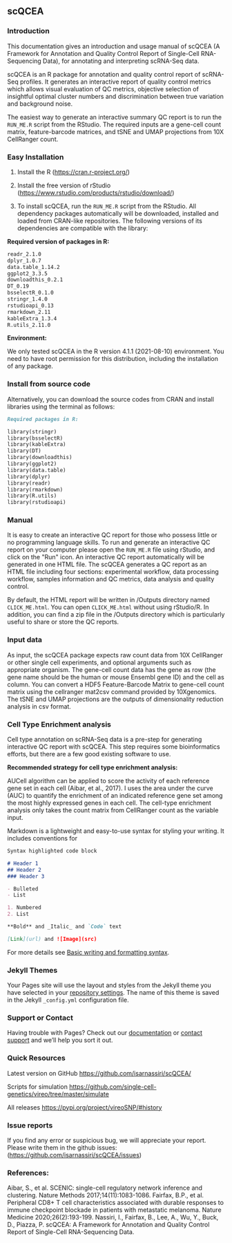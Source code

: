 ## scQCEA

### Introduction 
This documentation gives an introduction and usage manual of scQCEA (A Framework for Annotation and Quality Control Report of Single-Cell RNA-Sequencing Data), for annotating and interpreting scRNA-Seq data.

scQCEA is an R package for annotation and quality control report of scRNA-Seq profiles. It generates an interactive report of quality control metrics which allows visual evaluation of QC metrics, objective selection of insightful optimal cluster numbers and discrimination between true variation and background noise.

The easiest way to generate an interactive summary QC report is to run the `RUN_ME.R` script from the RStudio. The required inputs are a gene-cell count matrix, feature-barcode matrices, and tSNE and UMAP projections from 10X CellRanger count.

### Easy Installation
1. Install the R (https://cran.r-project.org/)

2. Install the free version of rStudio (https://www.rstudio.com/products/rstudio/download/)

3. To install scQCEA, run the `RUN_ME.R` script from the RStudio. All dependency packages automatically will be downloaded, installed and loaded from CRAN-like repositories. The following versions of its dependencies are compatible with the library:

**Required version of packages in R:**

```markdown
readr_2.1.0       
dplyr_1.0.7        
data.table_1.14.2 
ggplot2_3.3.5      
downloadthis_0.2.1
DT_0.19            
bsselectR_0.1.0    
stringr_1.4.0     
rstudioapi_0.13    
rmarkdown_2.11  
kableExtra_1.3.4
R.utils_2.11.0 
```

**Environment:** 

We only tested scQCEA in the R version 4.1.1 (2021-08-10) environment. You need to have root permission for this distribution, including the installation of any package.

### Install from source code
Alternatively, you can download the source codes from CRAN and install libraries using the terminal as follows:

```markdown
Required packages in R:

library(stringr)
library(bsselectR)
library(kableExtra)
library(DT)
library(downloadthis)
library(ggplot2)
library(data.table)
library(dplyr)
library(readr)
library(rmarkdown)
library(R.utils)
library(rstudioapi)
```

### Manual
It is easy to create an interactive QC report for those who possess little or no programming language skills. To run and generate an interactive QC report on your computer please open the `RUN_ME.R` file using rStudio, and click on the "Run" icon. An interactive QC report automatically will be generated in one HTML file. The scQCEA generates a QC report as an HTML file including four sections: experimental workflow, data processing workflow, samples information and QC metrics, data analysis and quality control.

By default, the HTML report will be written in /Outputs directory named `CLICK_ME.html`. You can open `CLICK_ME.html` without using rStudio/R. In addition, you can find a zip file in the /Outputs directory which is particularly useful to share or store the QC reports. 

### Input data
As input, the scQCEA package expects raw count data from 10X CellRanger or other single cell experiments, and optional arguments such as appropriate organism. The gene-cell count data has the gene as row (the gene name should be the human or mouse Ensembl gene ID) and the cell as column. You can convert a HDF5 Feature-Barcode Matrix to gene-cell count matrix using the cellranger mat2csv command provided by 10Xgenomics. The tSNE and UMAP projections are the outputs of dimensionality reduction analysis in csv format.

### Cell Type Enrichment analysis
Cell type annotation on scRNA-Seq data is a pre-step for generating interactive QC report with scQCEA. This step requires some bioinformatics efforts, but there are a few good existing software to use.

**Recommended strategy for cell type enrichment analysis:**

AUCell algorithm can be applied to score the activity of each reference gene set in each cell (Aibar, et al., 2017). I uses the area under the curve (AUC) to quantify the enrichment of an indicated reference gene set among the most highly expressed genes in each cell. The cell-type enrichment analysis only takes the count matrix from CellRanger count as the variable input.




Markdown is a lightweight and easy-to-use syntax for styling your writing. It includes conventions for

```markdown
Syntax highlighted code block

# Header 1
## Header 2
### Header 3

- Bulleted
- List

1. Numbered
2. List

**Bold** and _Italic_ and `Code` text

[Link](url) and ![Image](src)
```

For more details see [Basic writing and formatting syntax](https://docs.github.com/en/github/writing-on-github/getting-started-with-writing-and-formatting-on-github/basic-writing-and-formatting-syntax).

### Jekyll Themes

Your Pages site will use the layout and styles from the Jekyll theme you have selected in your [repository settings](https://github.com/isarnassiri/scQCEA/settings/pages). The name of this theme is saved in the Jekyll `_config.yml` configuration file.

### Support or Contact

Having trouble with Pages? Check out our [documentation](https://docs.github.com/categories/github-pages-basics/) or [contact support](https://support.github.com/contact) and we’ll help you sort it out.

### Quick Resources
Latest version on GitHub https://github.com/isarnassiri/scQCEA/

Scripts for simulation https://github.com/single-cell-genetics/vireo/tree/master/simulate

All releases https://pypi.org/project/vireoSNP/#history

### Issue reports
If you find any error or suspicious bug, we will appreciate your report. Please write them in the github issues:(https://github.com/isarnassiri/scQCEA/issues)

### References:
Aibar, S., et al. SCENIC: single-cell regulatory network inference and clustering. Nature Methods 2017;14(11):1083-1086.
Fairfax, B.P., et al. Peripheral CD8+ T cell characteristics associated with durable responses to immune checkpoint blockade in patients with metastatic melanoma. Nature Medicine 2020;26(2):193-199.
Nassiri, I., Fairfax, B., Lee, A., Wu, Y., Buck, D., Piazza, P. scQCEA: A Framework for Annotation and Quality Control Report of Single-Cell RNA-Sequencing Data. 


